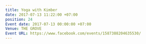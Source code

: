 ```yaml
---
title: Yoga with Kimber
date: 2017-07-13 11:22:00 +07:00
position: 24
Event date: 2017-07-13 00:00:00 +07:00
Venue: THE GROVE
Event URL: https://www.facebook.com/events/1587388204635530/
---
```


